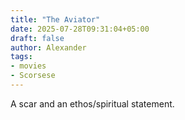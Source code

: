```yaml
---
title: "The Aviator"
date: 2025-07-28T09:31:04+05:00
draft: false
author: Alexander
tags:
- movies
- Scorsese
---
```


A scar and an ethos/spiritual statement.

